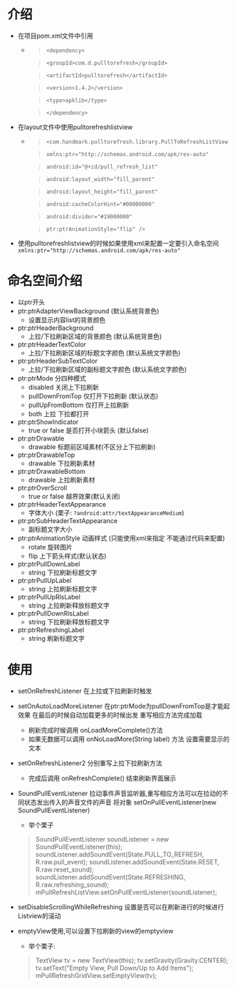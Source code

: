 # 介绍
* 在项目pom.xml文件中引用

	* 	> `<dependency>`
		
		> `<groupId>com.d.pulltorefresh</groupId>`
	
		> `<artifactId>pulltorefresh</artifactId>`
	
		> `<version>1.4.2</version>`
	
		> `<type>apklib</type>`
	
		> `</dependency>`
	
	
* 在layout文件中使用pulltorefreshlistview

	* >`<com.handmark.pulltorefresh.library.PullToRefreshListView`
	
		> ```xmlns:ptr="http://schemas.android.com/apk/res-auto"```
	
		>```android:id="@+id/pull_refresh_list"```
	
		>```android:layout_width="fill_parent"```
	
    	>```android:layout_height="fill_parent"```
    
    	>```android:cacheColorHint="#00000000"```
    
    	>```android:divider="#19000000"```
    
    	>```ptr:ptrAnimationStyle="flip" />```
    
* 使用pulltorefreshlistview的时候如果使用xml来配置一定要引入命名空间```xmlns:ptr="http://schemas.android.com/apk/res-auto"```

# 命名空间介绍
* 以ptr开头
* ptr:ptrAdapterViewBackground (默认系统背景色)
	* 设置显示内容list的背景颜色
* ptr:ptrHeaderBackground
	* 上拉/下拉刷新区域的背景颜色 (默认系统背景色)
* ptr:ptrHeaderTextColor
	* 上拉/下拉刷新区域的标题文字颜色 (默认系统文字颜色)
* ptr:ptrHeaderSubTextColor
	* 上拉/下拉刷新区域的副标题文字颜色 (默认系统文字颜色)
* ptr:ptrMode 分四种模式
	* disabled 关闭上下拉刷新
	* pullDownFromTop 仅打开下拉刷新 (默认状态)
	* pullUpFromBottom 仅打开上拉刷新
	* both 上拉 下拉都打开
* ptr:ptrShowIndicator
	* true or false 是否打开小块箭头 (默认false)
* ptr:ptrDrawable
	* drawable 标题前区域素材(不区分上下拉刷新)
* ptr:ptrDrawableTop
	* drawable 下拉刷新素材
* ptr:ptrDrawableBottom
	* drawable 上拉刷新素材
* ptr:ptrOverScroll
	* true or false 越界效果(默认关闭)
* ptr:ptrHeaderTextAppearance
	* 字体大小 (栗子: ```?android:attr/textAppearanceMedium```)
* ptr:ptrSubHeaderTextAppearance
	* 副标题文字大小
* ptr:ptrAnimationStyle 动画样式 (只能使用xml来指定 不能通过代码来配置)
	* rotate 旋转图片
	* flip 上下箭头样式(默认状态)
* ptr:ptrPullDownLabel
	* string 下拉刷新标题文字	
* ptr:ptrPullUpLabel
	* string 上拉刷新标题文字	
* ptr:ptrPullUpRlsLabel
	* string 上拉刷新释放标题文字
* ptr:ptrPullDownRlsLabel
	* string 下拉刷新释放标题文字
* ptr:ptrRefreshingLabel
	* string 刷新标题文字

# 使用
* setOnRefreshListener 在上拉或下拉刷新时触发
* setOnAutoLoadMoreListener 在ptr:ptrMode为pullDownFromTop是才能起效果 在最后的时候自动加载更多的时候出发 重写相应方法完成加载
	* 刷新完成时候调用 onLoadMoreComplete()方法 
	* 如果无数据可以调用 onNoLoadMore(String label) 方法 设置需要显示的文本
* setOnRefreshListener2 分别重写上拉下拉刷新方法
	* 完成后调用 onRefreshComplete() 结束刷新界面展示
* SoundPullEventListener 拉动事件声音监听器,重写相应方法可以在拉动的不同状态发出传入的声音文件的声音 将对象 setOnPullEventListener(new SoundPullEventListener)
	* 举个栗子
	 > SoundPullEventListener<ListView> soundListener = new SoundPullEventListener<ListView>(this);
	 > soundListener.addSoundEvent(State.PULL_TO_REFRESH, R.raw.pull_event);
	 > soundListener.addSoundEvent(State.RESET, R.raw.reset_sound);
	 > soundListener.addSoundEvent(State.REFRESHING, R.raw.refreshing_sound);
	 > mPullRefreshListView.setOnPullEventListener(soundListener);

* setDisableScrollingWhileRefreshing 设置是否可以在刷新进行的时候进行Listview的滚动
* emptyView使用,可以设置下拉刷新的view的emptyview
	* 举个栗子:
	> TextView tv = new TextView(this);
	> tv.setGravity(Gravity.CENTER);
	> tv.setText("Empty View, Pull Down/Up to Add Items");
	> mPullRefreshGridView.setEmptyView(tv);

